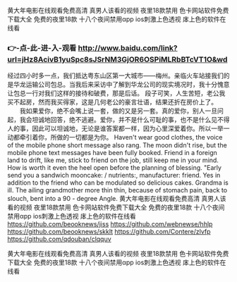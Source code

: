 
黄大年电影在线观看免费高清 真男人该看的视频 夜里18款禁用 色卡网站软件免费下载大全 免费的夜里18款 十八个夜间禁用αpp ios刺激上色透视 㡷上色的软件在线看 




### 👉-点-此-进-入-观看  http://www.baidu.com/link?url=jHz8AcivB1yuSpc8sJSrNM3GjOR6OSPiMLRbBTcVT1O&wd




经过四小时多一点，我们抵达粤东山区第一大城市——梅州。亲临火车站接我们的是华龙运输公司包总。当我后来采访中了解到华龙公司的现实境况时，我十分愧意让包总一行对我们这样的接待和破费，那是后话。
段子可笑，人生苦短，老公我买不起房，然而我买得家，这是几何老公的豪言壮语，结果还折在房价上了。
　　我如果爱你，绝不会嘴上说一套，做的又是另一套。真的爱你，别人一旦问起，我会坦诚地回答，绝不逃避。爱你，并不是什么可耻的事，也不是什么见不得人的事，因此可以坦诚地，无论是谁答案都一样，因为心里深爱着你。所以一举一动都牵引着你，所做的一切都是为你。
Haven't wear good clothes, the voice of the mobile phone short message also rang.
The moon didn't rise, but the mobile phone text messages have been fully booked.
Friend in a foreign land to drift, like me, stick to friend on the job, still keep me in your mind.
How is worth it even the heel open before the planning of blessing.
"Early send you a sandwich mooncake: / nutrients:, manufacturer: friend.
Yes in addition to the friend who can be modulated so delicious cakes.
Grandma is ill.
The ailing grandmother more thin thin, because of stomach pain, back to slouch, bent into a 90 - degree Angle.
黄大年电影在线观看免费高清 真男人该看的视频 夜里18款禁用 色卡网站软件免费下载大全 免费的夜里18款 十八个夜间禁用αpp ios刺激上色透视 㡷上色的软件在线看  https://github.com/beooknews/jiss
https://github.com/webnewse/hhlp
https://github.com/beooknews/skklt
https://github.com/Contere/zlvfp
https://github.com/qdouban/clqquv





黄大年电影在线观看免费高清 真男人该看的视频 夜里18款禁用 色卡网站软件免费下载大全 免费的夜里18款 十八个夜间禁用αpp ios刺激上色透视 㡷上色的软件在线看 
